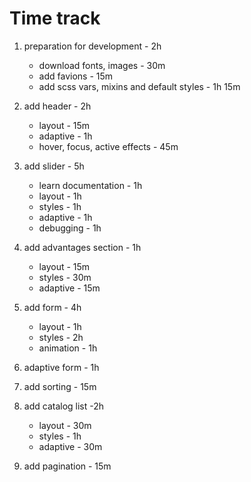 # Time track

1. preparation for development - 2h
    * download fonts, images - 30m
    * add favions - 15m
    * add scss vars, mixins and default styles - 1h 15m

2. add header - 2h
    * layout - 15m
    * adaptive - 1h
    * hover, focus, active effects - 45m

3. add slider - 5h
    * learn documentation - 1h
    * layout - 1h
    * styles - 1h
    * adaptive - 1h
    * debugging - 1h

4. add advantages section - 1h
    * layout - 15m
    * styles - 30m
    * adaptive - 15m

5. add form - 4h
    * layout - 1h
    * styles - 2h
    * animation - 1h

6. adaptive form - 1h

7. add sorting - 15m

8. add catalog list -2h
    * layout - 30m
    * styles - 1h
    * adaptive - 30m

9. add pagination - 15m
